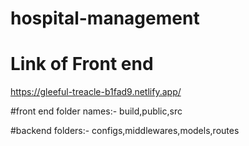 # hospital-management



# Link of Front end
https://gleeful-treacle-b1fad9.netlify.app/

#front end folder names:- build,public,src

#backend folders:- configs,middlewares,models,routes
